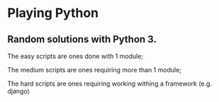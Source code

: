 # Playing Python
## Random solutions with Python 3. 
The easy scripts are ones done with 1 module;

The medium scripts are ones requiring more than 1 module;

The hard scripts are ones requiring working withing a framework (e.g. django) 
